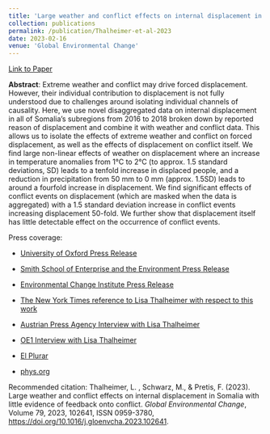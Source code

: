 ```yaml
---
title: 'Large weather and conflict effects on internal displacement in Somalia with little evidence of feedback onto conflict'
collection: publications
permalink: /publication/Thalheimer-et-al-2023
date: 2023-02-16
venue: 'Global Environmental Change'
---
```


[Link to Paper](https://www.sciencedirect.com/science/article/pii/S0959378023000079)


**Abstract**:
Extreme weather and conflict may drive forced displacement. However, their individual contribution to displacement is not fully understood due to challenges around isolating individual channels of causality. Here, we use novel disaggregated data on internal displacement in all of Somalia’s subregions from 2016 to 2018 broken down by reported reason of displacement and combine it with weather and conflict data. This allows us to isolate the effects of extreme weather and conflict on forced displacement, as well as the effects of displacement on conflict itself. We find large non-linear effects of weather on displacement where an increase in temperature anomalies from 1°C to 2°C (to approx. 1.5 standard deviations, SD) leads to a tenfold increase in displaced people, and a reduction in precipitation from 50 mm to 0 mm (approx. 1.5SD) leads to around a fourfold increase in displacement. We find significant effects of conflict events on displacement (which are masked when the data is aggregated) with a 1.5 standard deviation increase in conflict events increasing displacement 50-fold. We further show that displacement itself has little detectable effect on the occurrence of conflict events.


Press coverage: 

- [University of Oxford Press Release](https://www.ox.ac.uk/news/2023-02-23-small-temperature-rise-can-cause-large-scale-forced-migration-study)
- [Smith School of Enterprise and the Environment Press Release]()
- [Environmental Change Institute Press Release](https://www.eci.ox.ac.uk/news/2023/0223-small-temp-rise-large-migration.html)

- [The New York Times reference to Lisa Thalheimer with respect to this work](https://www.nytimes.com/2022/06/14/climate/hunger-drought-somalia.html)
- [Austrian Press Agency Interview with Lisa Thalheimer](https://science.apa.at/power-search/2395195858372886166)
- [OE1 Interview with Lisa Thalheimer](https://oe1.orf.at/programm/20220824/687945/Somalia-Schlafmangel-Bewegung)
- [El Plurar](https://www.elplural.com/leequid/grado-mas-equivale-miles-desplazados-somalia_306816102)
- [phys.org](https://phys.org/news/2023-02-small-temperature-large-scale-migration.html)

Recommended citation: Thalheimer, L. , Schwarz, M., & Pretis, F. (2023). Large weather and conflict effects on internal displacement in Somalia with little evidence of feedback onto conflict. <i>Global Environmental Change</i>, Volume 79, 2023, 102641, ISSN 0959-3780, https://doi.org/10.1016/j.gloenvcha.2023.102641.
